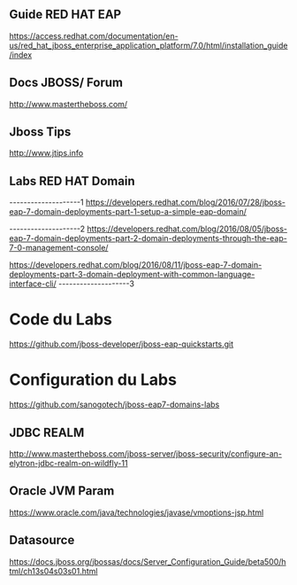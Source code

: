 ## Guide RED HAT EAP
https://access.redhat.com/documentation/en-us/red_hat_jboss_enterprise_application_platform/7.0/html/installation_guide/index

## Docs JBOSS/ Forum

http://www.mastertheboss.com/

## Jboss Tips
http://www.jtips.info

## Labs RED HAT  Domain

--------------------1
https://developers.redhat.com/blog/2016/07/28/jboss-eap-7-domain-deployments-part-1-setup-a-simple-eap-domain/

--------------------2 
https://developers.redhat.com/blog/2016/08/05/jboss-eap-7-domain-deployments-part-2-domain-deployments-through-the-eap-7-0-management-console/

https://developers.redhat.com/blog/2016/08/11/jboss-eap-7-domain-deployments-part-3-domain-deployment-with-common-language-interface-cli/
--------------------3

# Code du Labs
https://github.com/jboss-developer/jboss-eap-quickstarts.git
# Configuration du Labs
 
https://github.com/sanogotech/jboss-eap7-domains-labs
 ## JDBC  REALM
 http://www.mastertheboss.com/jboss-server/jboss-security/configure-an-elytron-jdbc-realm-on-wildfly-11
 
 ## Oracle JVM  Param
 https://www.oracle.com/java/technologies/javase/vmoptions-jsp.html
 
 ## Datasource
 https://docs.jboss.org/jbossas/docs/Server_Configuration_Guide/beta500/html/ch13s04s03s01.html






